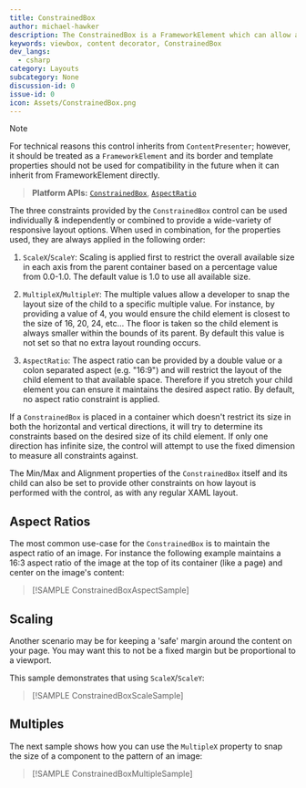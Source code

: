 ```yaml
---
title: ConstrainedBox
author: michael-hawker
description: The ConstrainedBox is a FrameworkElement which can allow a developer to constrain the aspect ration, scale, or multiple boundary alignment of its content.
keywords: viewbox, content decorator, ConstrainedBox
dev_langs:
  - csharp
category: Layouts
subcategory: None
discussion-id: 0
issue-id: 0
icon: Assets/ConstrainedBox.png
---
```


> [!NOTE]
> For technical reasons this control inherits from `ContentPresenter`; however, it should be treated as a `FrameworkElement` and its border and template properties should not be used for compatibility in the future when it can inherit from FrameworkElement directly.

> **Platform APIs:** [`ConstrainedBox`](/dotnet/api/microsoft.toolkit.uwp.ui.controls.constrainedbox), [`AspectRatio`](/dotnet/api/microsoft.toolkit.uwp.ui.controls.aspectratio)

The three constraints provided by the `ConstrainedBox` control can be used individually & independently or combined to provide a wide-variety of responsive layout options. When used in combination, for the properties used, they are always applied in the following order:

1. `ScaleX`/`ScaleY`: Scaling is applied first to restrict the overall available size in each axis from the parent container based on a percentage value from 0.0-1.0. The default value is 1.0 to use all available size.

2. `MultipleX`/`MultipleY`: The multiple values allow a developer to snap the layout size of the child to a specific multiple value. For instance, by providing a value of 4, you would ensure the child element is closest to the size of 16, 20, 24, etc... The floor is taken so the child element is always smaller within the bounds of its parent. By default this value is not set so that no extra layout rounding occurs.

3. `AspectRatio`: The aspect ratio can be provided by a double value or a colon separated aspect (e.g. "16:9") and will restrict the layout of the child element to that available space. Therefore if you stretch your child element you can ensure it maintains the desired aspect ratio. By default, no aspect ratio constraint is applied.

If a `ConstrainedBox` is placed in a container which doesn't restrict its size in both the horizontal and vertical directions, it will try to determine its constraints based on the desired size of its child element. If only one direction has infinite size, the control will attempt to use the fixed dimension to measure all constraints against.

The Min/Max and Alignment properties of the `ConstrainedBox` itself and its child can also be set to provide other constraints on how layout is performed with the control, as with any regular XAML layout.

## Aspect Ratios

The most common use-case for the `ConstrainedBox` is to maintain the aspect ratio of an image. For instance the following example maintains a 16:3 aspect ratio of the image at the top of its container (like a page) and center on the image's content:

> [!SAMPLE ConstrainedBoxAspectSample]

## Scaling

Another scenario may be for keeping a 'safe' margin around the content on your page. You may want this to not be a fixed margin but be proportional to a viewport.

This sample demonstrates that using `ScaleX`/`ScaleY`:

> [!SAMPLE ConstrainedBoxScaleSample]

## Multiples

The next sample shows how you can use the `MultipleX` property to snap the size of a component to the pattern of an image:

> [!SAMPLE ConstrainedBoxMultipleSample]
